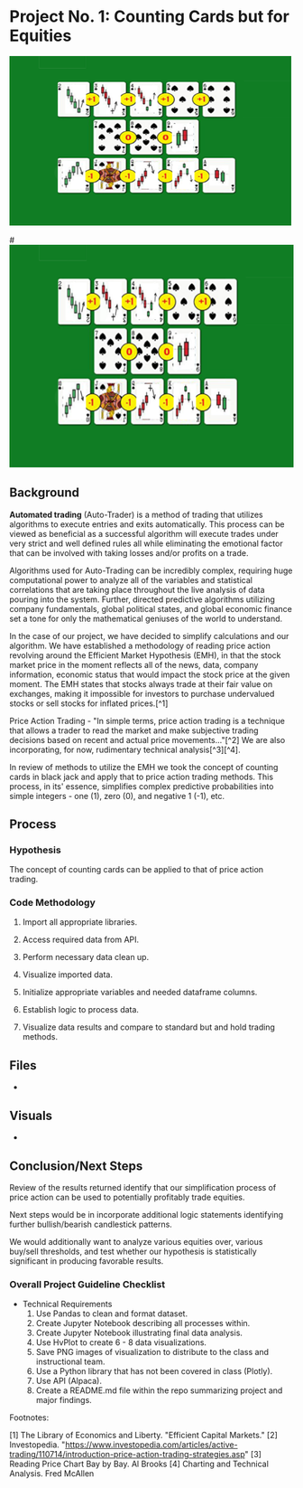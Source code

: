 # Project No. 1: Counting Cards but for Equities

<img src="/Resources/Images/Counting_cards.png"  width="500" height="300">

#![Decorative image.](Resources/Images/Counting_cards.png)

## Background

**Automated trading** (Auto-Trader) is a method of trading that utilizes algorithms to execute entries and exits automatically. This process can be viewed as beneficial as a successful algorithm will execute trades under very strict and well defined rules all while eliminating the emotional factor that can be involved with taking losses and/or profits on a trade.

Algorithms used for Auto-Trading can be incredibly complex, requiring huge computational power to analyze all of the variables and statistical correlations that are taking place throughout the live analysis of data pouring into the system. Further, directed predictive algorithms utilizing company fundamentals, global political states, and global economic finance set a tone for only the mathematical geniuses of the world to understand.

In the case of our project, we have decided to simplify calculations and our algorithm. We have established a methodology of reading price action revolving around the Efficient Market Hypothesis (EMH), in that the stock market price in the moment reflects all of the news, data, company information, economic status that would impact the stock price at the given moment. The EMH states that stocks always trade at their fair value on exchanges, making it impossible for investors to purchase undervalued stocks or sell stocks for inflated prices.[^1]

Price Action Trading - "In simple terms, price action trading is a technique that allows a trader to read the market and make subjective trading decisions based on recent and actual price movements..."[^2] We are also incorporating, for now, rudimentary technical analysis[^3][^4].

In review of methods to utilize the EMH we took the concept of counting cards in black jack and apply that to price action trading methods. This process, in its' essence, simplifies complex predictive probabilities into simple integers - one (1), zero (0), and negative 1 (-1), etc.

## Process

### Hypothesis

The concept of counting cards can be applied to that of price action trading.

### Code Methodology

1. Import all appropriate libraries.

2. Access required data from API.

3. Perform necessary data clean up.

4. Visualize imported data.

5. Initialize appropriate variables and needed dataframe columns.

6. Establish logic to process data.

7. Visualize data results and compare to standard but and hold trading methods.


## Files

* 

## Visuals

* 

## Conclusion/Next Steps

Review of the results returned identify that our simplification process of price action can be used to potentially profitably trade equities.

Next steps would be in incorporate additional logic statements identifying further bullish/bearish candlestick patterns.

We would additionally want to analyze various equities over, various buy/sell thresholds, and test whether our hypothesis is statistically significant in producing favorable results.

### Overall Project Guideline Checklist

* Technical Requirements
   1. Use Pandas to clean and format dataset.
   2. Create Jupyter Notebook describing all processes within.
   3. Create Jupyter Notebook illustrating final data analysis.
   4. Use HvPlot to create 6 - 8 data visualizations.
   5. Save PNG images of visualization to distribute to the class and instructional team.
   6. Use a Python library that has not been covered in class (Plotly).
   7. Use API (Alpaca).
   8. Create a README.md file within the repo summarizing project and major findings.

Footnotes:

[1] The Library of Economics and Liberty. "Efficient Capital Markets."
[2] Investopedia. "https://www.investopedia.com/articles/active-trading/110714/introduction-price-action-trading-strategies.asp"
[3] Reading Price Chart Bay by Bay. Al Brooks
[4] Charting and Technical Analysis. Fred McAllen